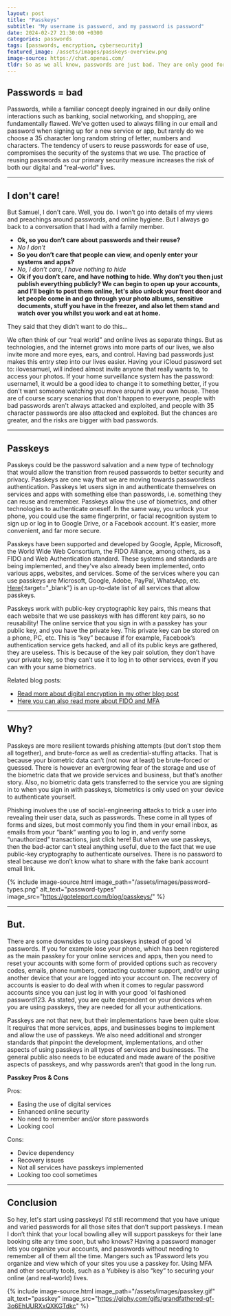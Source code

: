 ```yaml
---
layout: post
title: "Passkeys"
subtitle: "My username is password, and my password is password"
date: 2024-02-27 21:30:00 +0300
categories: passwords
tags: [passwords, encryption, cybersecurity]
featured_image: /assets/images/passkeys-overview.png
image-source: https://chat.openai.com/
tldr: So as we all know, passwords are just bad. They are only good for when you want to get into that very prestigious German nightclub. Passkeys is the secure and convenient way to move towards a passwordless future.
---
```


## Passwords = bad
Passwords, while a familiar concept deeply ingrained in our daily online interactions such as banking, social networking, and shopping, are fundamentally flawed. We've gotten used to always filling in our email and password when signing up for a new service or app, but rarely do we choose a 35 character long random string of letter, numbers and characters. The tendency of users to reuse passwords for ease of use, compromises the security of the systems that we use. The practice of reusing passwords as our primary security measure increases the risk of both our digital and "real-world" lives.

<hr />

## I don't care!
But Samuel, I don’t care. Well, you do. I won’t go into details of my views and preachings around passwords, and online hygiene. But I always go back to a conversation that I had with a family member. 

* <b>Ok, so you don’t care about passwords and their reuse?</b>
* <i>No I don't</i> 
* <b>So you don’t care that people can view, and openly enter your systems and apps?</b> 
* <i>No, I don’t care, I have nothing to hide</i>
* <b>Ok if you don’t care, and have nothing to hide. Why don't you then just publish everything publicly? We can begin to open up your accounts, and I’ll begin to post them online, let's also unlock your front door and let people come in and go through your photo albums, sensitive documents, stuff you have in the freezer, and also let them stand and watch over you whilst you work and eat at home.</b>

They said that they didn’t want to do this... 

We often think of our “real world” and online lives as separate things. But as technologies, and the internet grows into more parts of our lives, we also invite more and more eyes, ears, and control. Having bad passwords just makes this entry step into our lives easier. Having your iCloud password set to: ilovesamuel, will indeed almost invite anyone that really wants to, to access your photos. If your home surveillance system has the password: username1, it would be a good idea to change it to something better, if you don't want someone watching you move around in your own house. These are of course scary scenarios that don't happen to everyone, people with bad passwords aren't always attacked and exploited, and people with 35 character passwords are also attacked and exploited. But the chances are greater, and the risks are bigger with bad passwords.

<hr />

## Passkeys
Passkeys could be the password salvation and a new type of technology that would allow the transition from reused passwords to better security and privacy. Passkeys are one way that we are moving towards passwordless authentication. Passkeys let users sign in and authenticate themselves on services and apps with something else than passwords, i.e. something they can reuse and remember. Passkeys allow the use of biometrics, and other technologies to authenticate oneself. In the same way, you unlock your phone, you could use the same fingerprint, or facial recognition system to sign up or log in to Google Drive, or a Facebook account. It's easier, more convenient, and far more secure.

Passkeys have been supported and developed by Google, Apple, Microsoft, the World Wide Web Consortium, the FIDO Alliance, among others, as a FIDO and Web Authentication standard. These systems and standards are being implemented, and they've also already been implemented, onto various apps, websites, and services. Some of the services where you can use passkeys are Microsoft, Google, Adobe, PayPal, WhatsApp, etc. [Here](https://passkeys.directory/){:target="_blank"} is an up-to-date list of all services that allow passkeys.

Passkeys work with public-key cryptographic key pairs, this means that each website that we use passkeys with has different key pairs, so no reusability! The online service that you sign in with a passkey has your public key, and you have the private key. This private key can be stored on a phone, PC, etc. This is “key” because if for example, Facebook’s authentication service gets hacked, and all of its public keys are gathered, they are useless. This is because of the key pair solution, they don’t have your private key, so they can’t use it to log in to other services, even if you can with your same biometrics.

Related blog posts:
* [Read more about digital encryption in my other blog post](https://www.samuelgranvik.tech/digital-encryption-overview)
* [Here you can also read more about FIDO and MFA](https://www.samuelgranvik.tech/fido)

<hr />

## Why?
Passkeys are more resilient towards phishing attempts (but don’t stop them all together), and brute-force as well as credential-stuffing attacks. That is because your biometric data can’t (not now at least) be brute-forced or guessed. There is however an evergrowing fear of the storage and use of the biometric data that we provide services and business, but that’s another story. Also, no biometric data gets transferred to the service you are signing in to when you sign in with passkeys, biometrics is only used on your device to authenticate yourself. 

Phishing involves the use of social-engineering attacks to trick a user into revealing their user data, such as passwords. These come in all types of forms and sizes, but most commonly you find them in your email inbox, as emails from your “bank” wanting you to log in, and verify some “unauthorized” transactions, just click here! But when we use passkeys, then the bad-actor can’t steal anything useful, due to the fact that we use public-key cryptography to authenticate ourselves. There is no password to steal because we don’t know what to share with the fake bank account email link.

{% include image-source.html image_path="/assets/images/password-types.png" alt_text="password-types" image_src="https://goteleport.com/blog/passkeys/" %}

<hr />

## But.
There are some downsides to using passkeys instead of good 'ol passwords. If you for example lose your phone, which has been registered as the main passkey for your online services and apps, then you need to reset your accounts with some form of provided options such as recovery codes, emails, phone numbers, contacting customer support, and/or using another device that your are logged into your account on. The recovery of accounts is easier to do deal with when it comes to regular password accounts since you can just log in with your good 'ol fashioned password123. As stated, you are quite dependent on your devices when you are using passkeys, they are needed for all your authentications.

Passkeys are not that new, but their implementations have been quite slow. It requires that more services, apps, and businesses begins to implement and allow the use of passkeys. We also need additional and stronger standards that pinpoint the development, implementations, and other aspects of using passkeys in all types of services and businesses. The general public also needs to be educated and made aware of the positive aspects of passkeys, and why passwords aren’t that good in the long run.

<b>Passkey Pros & Cons</b>

Pros:
* Easing the use of digital services
* Enhanced online security
* No need to remember and/or store passwords
* Looking cool

Cons:
* Device dependency
* Recovery issues
* Not all services have passkeys implemented
* Looking too cool sometimes

<hr />

## Conclusion
So hey, let's start using passkeys! I’d still recommend that you have unique and varied passwords for all those sites that don’t support passkeys. I mean I don’t think that your local bowling alley will support passkeys for their lane booking site any time soon, but who knows? Having a password manager lets you organize your accounts, and passwords without needing to remember all of them all the time. Mangers such as 1Password lets you organize and view which of your sites you use a passkey for. Using MFA and other security tools, such as a Yubikey is also “key” to securing your online (and real-world) lives.

{% include image-source.html image_path="/assets/images/passkey.gif" alt_text="passkey" image_src="https://giphy.com/gifs/grandfathered-gf-3o6EhUURXxQXKGTdkc" %}